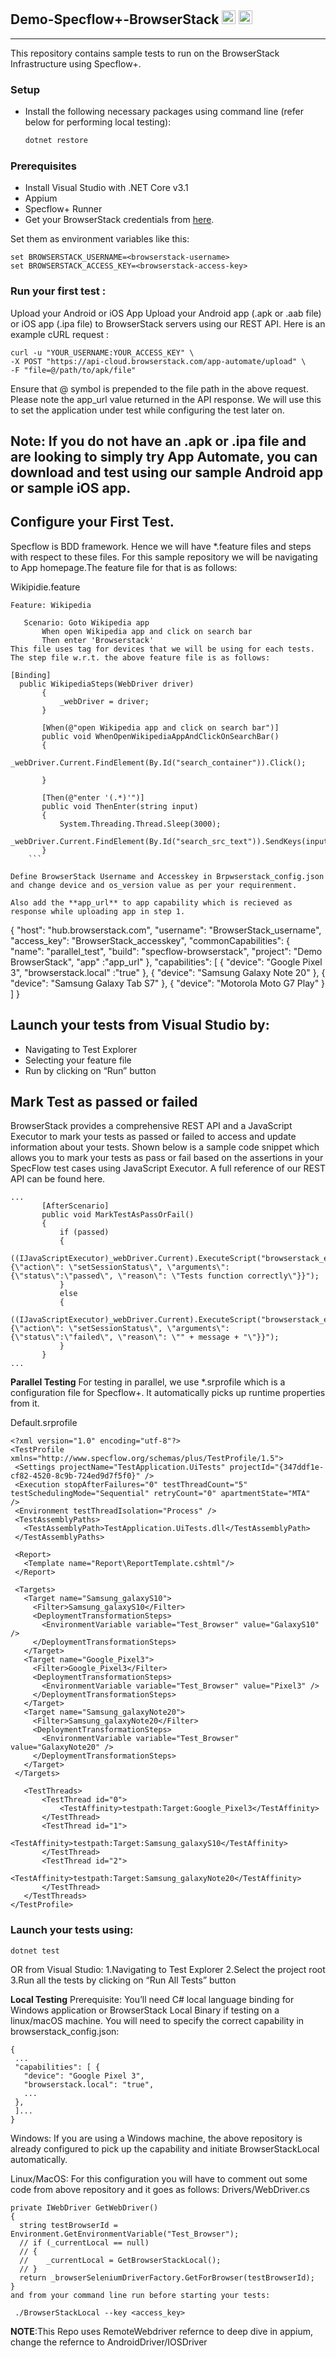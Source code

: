 ## Demo-Specflow+-BrowserStack <img src="https://visualstudio.microsoft.com/wp-content/uploads/2019/06/BrandVisualStudioWin2019-3.svg" height="22"> <img src="https://camo.githubusercontent.com/799a5c97a4d00394703cf20a5de308784c5454c05726b4c6ba559397644e58d2/68747470733a2f2f643938623874316e6e756c6b352e636c6f756466726f6e742e6e65742f70726f64756374696f6e2f696d616765732f6c61796f75742f6c6f676f2d6865616465722e706e673f31343639303034373830" height="22">

---

<!-- [![BrowserStack Status](https://automate.browserstack.com/badge.svg?badge_key=cTY2c2NMN2tPSzRJUUZNbFpXQ1doRGlhRVFrWG5KOXkzbmN1RTFMdjZNbz0tLUd6L1NDRkp4NHlhZ2UwYWphTytQWHc9PQ==--76e8689d99c05a6556cfaf5b48a2759865cfebd3)](https://automate.browserstack.com/public-build/cTY2c2NMN2tPSzRJUUZNbFpXQ1doRGlhRVFrWG5KOXkzbmN1RTFMdjZNbz0tLUd6L1NDRkp4NHlhZ2UwYWphTytQWHc9PQ==--76e8689d99c05a6556cfaf5b48a2759865cfebd3) -->

This repository contains sample tests to run on the BrowserStack Infrastructure using Specflow+.

### Setup

- Install the following necessary packages using command line (refer below for performing local testing):

  ```powershell
  dotnet restore
  ```



### Prerequisites
- Install Visual Studio with .NET Core v3.1
- Appium
- Specflow+ Runner
- Get your BrowserStack credentials from [here](https://www.browserstack.com/accounts/settings).

Set them as environment variables like this:  

 ```
set BROWSERSTACK_USERNAME=<browserstack-username>
set BROWSERSTACK_ACCESS_KEY=<browserstack-access-key>
 ```

### Run your first test :
Upload your Android or iOS App
Upload your Android app (.apk or .aab file) or iOS app (.ipa file) to BrowserStack servers using our REST API. Here is an example cURL request :

 ```
curl -u "YOUR_USERNAME:YOUR_ACCESS_KEY" \
-X POST "https://api-cloud.browserstack.com/app-automate/upload" \
-F "file=@/path/to/apk/file"
 ```
Ensure that @ symbol is prepended to the file path in the above request. Please note the app_url value returned in the API response. We will use this to set the application under test while configuring the test later on.

## Note: If you do not have an .apk or .ipa file and are looking to simply try App Automate, you can download and test using our sample Android app or sample iOS app.

## Configure your First Test.

Specflow is BDD framework. Hence we will have *.feature files and steps with respect to these files. For this sample repository we will be navigating to App homepage.The feature file for that is as follows:

Wikipidie.feature
 ```
Feature: Wikipedia

	Scenario: Goto Wikipedia app
		When open Wikipedia app and click on search bar
		Then enter 'Browserstack'
This file uses tag for devices that we will be using for each tests. The step file w.r.t. the above feature file is as follows:
 ```
 ```
[Binding]
   public WikipediaSteps(WebDriver driver)
		{
			_webDriver = driver;
		}

		[When(@"open Wikipedia app and click on search bar")]
		public void WhenOpenWikipediaAppAndClickOnSearchBar()
		{
			_webDriver.Current.FindElement(By.Id("search_container")).Click();
			
		}

		[Then(@"enter '(.*)'")]
		public void ThenEnter(string input)
		{
			System.Threading.Thread.Sleep(3000);
			_webDriver.Current.FindElement(By.Id("search_src_text")).SendKeys(input);
		}
     ```

Define BrowserStack Username and Accesskey in Brpwserstack_config.json and change device and os_version value as per your requirenment.

Also add the **app_url** to app capability which is recieved as response while uploading app in step 1.

 ```
{
	"host": "hub.browserstack.com",
	"username": "BrowserStack_username",
	"access_key": "BrowserStack_accesskey",
	"commonCapabilities": {
		"name": "parallel_test",
		"build": "specflow-browserstack",
		"project": "Demo BrowserStack",
		"app" :"app_url"
	},
	"capabilities": [
		{
			"device": "Google Pixel 3",
			"browserstack.local" :"true"
		},
		{
			"device": "Samsung Galaxy Note 20"
		},
		{
			"device": "Samsung Galaxy Tab S7"
		},
		{
			"device": "Motorola Moto G7 Play"
		}
	]
}

## Launch your tests from Visual Studio by:

- Navigating to Test Explorer
- Selecting your feature file
- Run by clicking on “Run” button

## Mark Test as passed or failed
BrowserStack provides a comprehensive REST API and a JavaScript Executor to mark your tests as passed or failed to access and update information about your tests. Shown below is a sample code snippet which allows you to mark your tests as pass or fail based on the assertions in your SpecFlow test cases using JavaScript Executor. A full reference of our REST API can be found here.

 ```
...
        [AfterScenario]
		public void MarkTestAsPassOrFail()
		{
			if (passed)
			{
				((IJavaScriptExecutor)_webDriver.Current).ExecuteScript("browserstack_executor: {\"action\": \"setSessionStatus\", \"arguments\": {\"status\":\"passed\", \"reason\": \"Tests function correctly\"}}");
			}
			else
			{
				((IJavaScriptExecutor)_webDriver.Current).ExecuteScript("browserstack_executor: {\"action\": \"setSessionStatus\", \"arguments\": {\"status\":\"failed\", \"reason\": \"" + message + "\"}}");
			}
		}
...
 ```
 
**Parallel Testing**
For testing in parallel, we use *.srprofile which is a configuration file for Specflow+. It automatically picks up runtime properties from it.

Default.srprofile

 ```
<?xml version="1.0" encoding="utf-8"?>
<TestProfile xmlns="http://www.specflow.org/schemas/plus/TestProfile/1.5">
  <Settings projectName="TestApplication.UiTests" projectId="{347ddf1e-cf82-4520-8c9b-724ed9d7f5f0}" />
  <Execution stopAfterFailures="0" testThreadCount="5" testSchedulingMode="Sequential" retryCount="0" apartmentState="MTA"  />
  <Environment testThreadIsolation="Process" />
  <TestAssemblyPaths>
    <TestAssemblyPath>TestApplication.UiTests.dll</TestAssemblyPath>
  </TestAssemblyPaths>
	
  <Report>
    <Template name="Report\ReportTemplate.cshtml"/>
  </Report>
  
  <Targets>
    <Target name="Samsung_galaxyS10">
      <Filter>Samsung_galaxyS10</Filter>
      <DeploymentTransformationSteps>
        <EnvironmentVariable variable="Test_Browser" value="GalaxyS10" />
      </DeploymentTransformationSteps>
    </Target>
    <Target name="Google_Pixel3">
      <Filter>Google_Pixel3</Filter>
      <DeploymentTransformationSteps>
        <EnvironmentVariable variable="Test_Browser" value="Pixel3" />
      </DeploymentTransformationSteps>
    </Target>
    <Target name="Samsung_galaxyNote20">
      <Filter>Samsung_galaxyNote20</Filter>
      <DeploymentTransformationSteps>
        <EnvironmentVariable variable="Test_Browser" value="GalaxyNote20" />
      </DeploymentTransformationSteps>
    </Target>
  </Targets>

	<TestThreads>
		<TestThread id="0">
			<TestAffinity>testpath:Target:Google_Pixel3</TestAffinity>
		</TestThread>
		<TestThread id="1">
			<TestAffinity>testpath:Target:Samsung_galaxyS10</TestAffinity>
		</TestThread>
		<TestThread id="2">
			<TestAffinity>testpath:Target:Samsung_galaxyNote20</TestAffinity>
		</TestThread>
	</TestThreads>
</TestProfile>
 ```
### Launch your tests using:
 ```
dotnet test
 ```

OR from Visual Studio:
1.Navigating to Test Explorer
2.Select the project root
3.Run all the tests by clicking on “Run All Tests” button


**Local Testing**
Prerequisite: You’ll need C# local language binding for Windows application or BrowserStack Local Binary if testing on a linux/macOS machine.
You will need to specify the correct capability in browserstack_config.json:

 ```
{
  ...
  "capabilities": [ {
    "device": "Google Pixel 3",
    "browserstack.local": "true",
    ...
  },
  ]...
}
 ```
Windows:
  If you are using a Windows machine, the above repository is already configured to pick up the capability and initiate BrowserStackLocal automatically.

Linux/MacOS:
    For this configuration you will have to comment out some code from above repository and it goes as follows:
    Drivers/WebDriver.cs

    private IWebDriver GetWebDriver()
    {
      string testBrowserId = Environment.GetEnvironmentVariable("Test_Browser");
      // if (_currentLocal == null)
      // {
      //  	_currentLocal = GetBrowserStackLocal();
      // }
      return _browserSeleniumDriverFactory.GetForBrowser(testBrowserId);
    }
    and from your command line run before starting your tests:
    
 ```
  ./BrowserStackLocal --key <access_key>
   ```

**NOTE**:This Repo uses RemoteWebdriver refernce to deep dive in appium, change the refernce to AndroidDriver/IOSDriver
